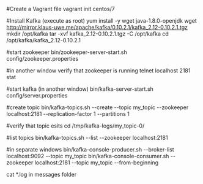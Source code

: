 #Create a Vagrant filevagrant init centos/7#Install Kafka (execute as root)yum install -y wget java-1.8.0-openjdkwget http://mirror.klaus-uwe.me/apache/kafka/0.10.2.1/kafka_2.12-0.10.2.1.tgzmkdir /opt/kafkatar -xvf kafka_2.12-0.10.2.1.tgz -C /opt/kafkacd /opt/kafka/kafka_2.12-0.10.2.1#start zookeeperbin/zookeeper-server-start.sh config/zookeeper.properties#in another window verify that zookeeper is runningtelnet localhost 2181stat#start kafka (in another window)bin/kafka-server-start.sh config/server.properties #create topic bin/kafka-topics.sh --create --topic my_topic --zookeeper localhost:2181 --replication-factor 1 --partitions 1#verify that topic esitscd /tmp/kafka-logs/my_topic-0/ #list topics bin/kafka-topics.sh --list --zookeeper localhost:2181#in separate windows bin/kafka-console-producer.sh --broker-list localhost:9092 --topic my_topicbin/kafka-console-consumer.sh --zookeeper localhost:2181 --topic my_topic --from-beginning cat *.log in messages folder